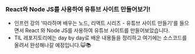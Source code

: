 ### React와 Node JS를 사용하여 유튜브 사이트 만들어보기!
- 인프런 강의 '따라하며 배우는 노드, 리액트 시리즈 - 유튜브 사이트 만들기'를 들으면서 React 와 Node JS를 사용하여 유튜브 사이트를 만들어보았습니다.
- TIL 레포지토리에는 day by day로 배운 내용들을 정리하고 여기에는 소스코드를 올려서 완성해나갈 예정입니다.😺📚


